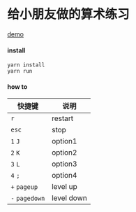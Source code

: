 # 给小朋友做的算术练习

[demo](https://www.yubo.org/ss/index.html)

#### install

```
yarn install
yarn run
```


#### how to

快捷键         | 说明
-------------- | --
`r`            | restart
`esc`          | stop
`1` `J`        | option1 
`2` `K`        | option2
`3` `L`        | option3
`4` `;`        | option4
`+` `pageup`   | level up
`-` `pagedown` | level down


